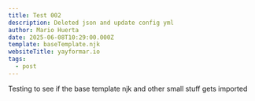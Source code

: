 ```yaml
---
title: Test 002
description: Deleted json and update config yml
author: Mario Huerta
date: 2025-06-08T10:29:00.000Z
template: baseTemplate.njk
websiteTitle: yayformar.io
tags:
  - post
---
```

Testing to see if the base template njk and other small stuff gets imported
